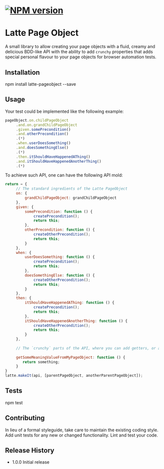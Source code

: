 #  [![NPM version][npm-image]][npm-url]

Latte Page Object
=========

A small library to allow creating your page objects with a fluid, creamy and delicious BDD-like API with the ability to
add `crunchy` properties that adds special personal flavour to your page objects for browser automation tests.

## Installation

  npm install latte-pageobject --save

## Usage

Your test could be implemented like the following example:

```javascript
pageObject.on.childPageObject
     .and.on.grandChildPageObject
     .given.somePrecondition()
     .and.otherPrecondition()
     .(*)
     .when.userDoesSomething()
     .and.doesSomethingElse()
     .(*)
     .then.itShouldHaveHappenedAThing()
     .and.itShouldHaveHappenedAnotherThing()
     .(*)
```

To achieve such API, one can have the following API mold:

```javascript
return = {
     // The standard ingredients of the Latte PageObject
     on: {
         grandChildPageObject: grandChildPageObject
     },
     given: {
         somePrecondition: function () {
             createPrecondition();
             return this;
         },
         otherPrecondition: function () {
             createOtherPrecondition();
             return this;
         }
     },
     when: {
         userDoesSomething: function () {
             createPrecondition();
             return this;
         },
         doesSomethingElse: function () {
             createOtherPrecondition();
             return this;
         }
     },
     then: {
         itShouldHaveHappenedAThing: function () {
             createPrecondition();
             return this;
         },
         itShouldHaveHappenedAnotherThing: function () {
             createOtherPrecondition();
             return this;
         }
     },
     
     // The `crunchy` parts of the API, where you can add getters, or any other flavour to your Latte. But like any other hot, creamy drink, you should be moderate adding this sprinkles to your drink
     
     getSomeMeaningValueFromMyPageObject: function () {
        return something;
     }
}
latte.makeIt(api, [parentPageObject, anotherParentPageObject]);
```

## Tests

  npm test

## Contributing

In lieu of a formal styleguide, take care to maintain the existing coding style.
Add unit tests for any new or changed functionality. Lint and test your code.

## Release History

* 1.0.0 Initial release

[npm-url]: https://npmjs.org/package/latte-pageobject
[npm-image]: https://badge.fury.io/js/latte-pageobject.svg
